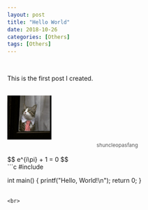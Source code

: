 ```yaml
---
layout: post
title: "Hello World"
date: 2018-10-26
categories: [Others]
tags: [Others]
---
```


<br>

This is the first post I created.

<br>
<img src="/assets/images/hello-world/shuncleopasfang.jpg" style="width: 20%;" class="center" alt="shuncleopasfang" />
<center><small style="color: #555555;">shuncleopasfang</small></center>

<br>
$$
e^{i\pi} + 1 = 0
$$

<br>
```c
#include <stdio.h>

int main() {
    printf("Hello, World!\n");
    return 0;
}
```

<br>
